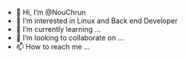 - 👋 Hi, I’m @NouChrun
- 👀 I’m interested in Linux and Back end Developer
- 🌱 I’m currently learning ...
- 💞️ I’m looking to collaborate on ...
- 📫 How to reach me ...

<!---
NouChrun/NouChrun is a ✨ special ✨ repository because its `README.md` (this file) appears on your GitHub profile.
You can click the Preview link to take a look at your changes.
--->
